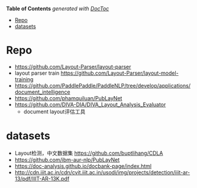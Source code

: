 <!-- START doctoc generated TOC please keep comment here to allow auto update -->
<!-- DON'T EDIT THIS SECTION, INSTEAD RE-RUN doctoc TO UPDATE -->
**Table of Contents**  *generated with [DocToc](https://github.com/thlorenz/doctoc)*

- [Repo](#repo)
- [datasets](#datasets)

<!-- END doctoc generated TOC please keep comment here to allow auto update -->



# Repo       

- https://github.com/Layout-Parser/layout-parser
- layout parser train https://github.com/Layout-Parser/layout-model-training
- https://github.com/PaddlePaddle/PaddleNLP/tree/develop/applications/document_intelligence
- https://github.com/phamquiluan/PubLayNet
- https://github.com/DIVA-DIA/DIVA_Layout_Analysis_Evaluator
  - document layout评估工具


# datasets
- Layout检测，中文数据集 https://github.com/buptlihang/CDLA 
- https://github.com/ibm-aur-nlp/PubLayNet
- https://doc-analysis.github.io/docbank-page/index.html
- http://cdn.iiit.ac.in/cdn/cvit.iiit.ac.in/usodi/img/projects/detection/iiit-ar-13/pdf/IIIT-AR-13K.pdf





